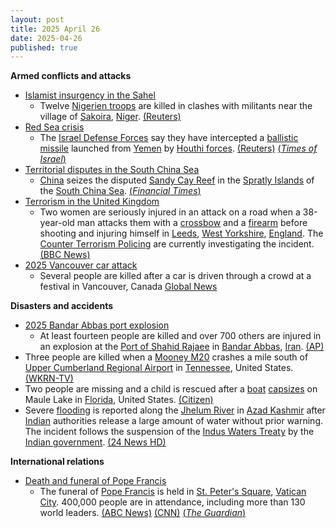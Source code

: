```yaml
---
layout: post
title: 2025 April 26
date: 2025-04-26
published: true
---
```



**Armed conflicts and attacks**

* [Islamist insurgency in the Sahel](https://en.wikipedia.org/wiki/Islamist_insurgency_in_the_Sahel "Islamist insurgency in the Sahel")
  + Twelve [Nigerien troops](https://en.wikipedia.org/wiki/Niger_Armed_Forces "Niger Armed Forces") are killed in clashes with militants near the village of [Sakoira](https://en.wikipedia.org/wiki/Sakoira "Sakoira"), [Niger](https://en.wikipedia.org/wiki/Niger "Niger"). [(Reuters)](https://www.reuters.com/world/africa/twelve-niger-soldiers-killed-attack-two-suspects-detained-says-army-2025-04-26/)
* [Red Sea crisis](https://en.wikipedia.org/wiki/Red_Sea_crisis "Red Sea crisis")
  + The [Israel Defense Forces](https://en.wikipedia.org/wiki/Israel_Defense_Forces "Israel Defense Forces") say they have intercepted a [ballistic missile](https://en.wikipedia.org/wiki/Ballistic_missile "Ballistic missile") launched from [Yemen](https://en.wikipedia.org/wiki/Yemen "Yemen") by [Houthi forces](https://en.wikipedia.org/wiki/Houthis "Houthis"). [(Reuters)](https://www.reuters.com/world/middle-east/missile-launched-yemen-into-israel-israeli-army-says-2025-04-25/) [(*Times of Israel*)](https://www.timesofisrael.com/liveblog_entry/idf-says-air-defenses-downed-houthi-missile-launched-from-yemen/)
* [Territorial disputes in the South China Sea](https://en.wikipedia.org/wiki/Territorial_disputes_in_the_South_China_Sea "Territorial disputes in the South China Sea")
  + [China](https://en.wikipedia.org/wiki/China "China") seizes the disputed [Sandy Cay Reef](https://en.wikipedia.org/wiki/Sandy_Cay_Reef "Sandy Cay Reef") in the [Spratly Islands](https://en.wikipedia.org/wiki/Spratly_Islands "Spratly Islands") of the [South China Sea](https://en.wikipedia.org/wiki/South_China_Sea "South China Sea"). [(*Financial Times*)](https://www.ft.com/content/ae6acb23-7b09-4783-8ebb-9e88b5126361)
* [Terrorism in the United Kingdom](https://en.wikipedia.org/wiki/Terrorism_in_the_United_Kingdom "Terrorism in the United Kingdom")
  + Two women are seriously injured in an attack on a road when a 38-year-old man attacks them with a [crossbow](https://en.wikipedia.org/wiki/Crossbow "Crossbow") and a [firearm](https://en.wikipedia.org/wiki/Firearm "Firearm") before shooting and injuring himself in [Leeds](https://en.wikipedia.org/wiki/Leeds "Leeds"), [West Yorkshire](https://en.wikipedia.org/wiki/West_Yorkshire "West Yorkshire"), [England](https://en.wikipedia.org/wiki/England "England"). The [Counter Terrorism Policing](https://en.wikipedia.org/wiki/Counter_Terrorism_Policing "Counter Terrorism Policing") are currently investigating the incident. [(BBC News)](https://www.bbc.com/news/articles/cwyn2n44v9xo)
* [2025 Vancouver car attack](https://en.wikipedia.org/wiki/2025_Vancouver_car_attack "2025 Vancouver car attack")
  + Several people are killed after a car is driven through a crowd at a festival in Vancouver, Canada [Global News](https://globalnews.ca/news/11151298/car-drives-into-crowd-festival-vancouver-killed/)

**Disasters and accidents**

* [2025 Bandar Abbas port explosion](https://en.wikipedia.org/wiki/2025_Bandar_Abbas_port_explosion "2025 Bandar Abbas port explosion")
  + At least fourteen people are killed and over 700 others are injured in an explosion at the [Port of Shahid Rajaee](https://en.wikipedia.org/wiki/Port_of_Shahid_Rajaee "Port of Shahid Rajaee") in [Bandar Abbas](https://en.wikipedia.org/wiki/Bandar_Abbas "Bandar Abbas"), [Iran](https://en.wikipedia.org/wiki/Iran "Iran"). [(AP)](https://apnews.com/article/iran-explosion-fire-bandar-abbas-72637c6b3e152a30045275f57ace29ed)
* Three people are killed when a [Mooney M20](https://en.wikipedia.org/wiki/Mooney_M20 "Mooney M20") crashes a mile south of [Upper Cumberland Regional Airport](https://en.wikipedia.org/wiki/Upper_Cumberland_Regional_Airport "Upper Cumberland Regional Airport") in [Tennessee](https://en.wikipedia.org/wiki/Tennessee "Tennessee"), United States. [(WKRN-TV)](https://www.wkrn.com/news/local-news/plane-crash-reported-in-white-county/)
* Two people are missing and a child is rescued after a [boat](https://en.wikipedia.org/wiki/Boat "Boat") [capsizes](https://en.wikipedia.org/wiki/Capsizing "Capsizing") on Maule Lake in [Florida](https://en.wikipedia.org/wiki/Florida "Florida"), United States. [(Citizen)](https://citizen.com/-OOoXn1Jsm2s53lMK5zV)
* Severe [flooding](https://en.wikipedia.org/wiki/Flood "Flood") is reported along the [Jhelum River](https://en.wikipedia.org/wiki/Jhelum_River "Jhelum River") in [Azad Kashmir](https://en.wikipedia.org/wiki/Azad_Kashmir "Azad Kashmir") after [Indian](https://en.wikipedia.org/wiki/India "India") authorities release a large amount of water without prior warning. The incident follows the suspension of the [Indus Waters Treaty](https://en.wikipedia.org/wiki/Indus_Waters_Treaty "Indus Waters Treaty") by the [Indian government](https://en.wikipedia.org/wiki/Government_of_India "Government of India"). [(24 News HD)](https://24newshd.tv/26-Apr-2025/flood-in-river-jhelum-after-india-releases-unannounced-water)

**International relations**

* [Death and funeral of Pope Francis](https://en.wikipedia.org/wiki/Death_and_funeral_of_Pope_Francis "Death and funeral of Pope Francis")
  + The funeral of [Pope Francis](https://en.wikipedia.org/wiki/Pope_Francis "Pope Francis") is held in [St. Peter's Square](https://en.wikipedia.org/wiki/St._Peter%27s_Square "St. Peter's Square"), [Vatican City](https://en.wikipedia.org/wiki/Vatican_City "Vatican City"). 400,000 people are in attendance, including more than 130 world leaders. [(ABC News)](https://www.abc.net.au/news/2025-04-26/pope-francis-funeral-live-updates/105216862) [(CNN)](https://edition.cnn.com/2025/04/26/europe/pope-francis-funeral-santa-maria-maggiore-intl/index.html) [(*The Guardian*)](https://www.theguardian.com/world/2025/apr/26/pilgrims-powerful-come-together-pope-francis-funeral)
